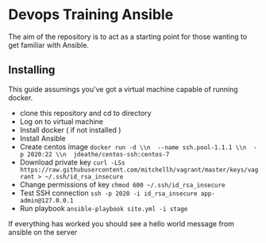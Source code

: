 # Devops Training Ansible

The aim of the repository is to act as a starting point for those wanting to get familiar with Ansible.

## Installing

This guide assumings you've got a virtual machine capable of running docker.

- clone this repository and cd to directory
- Log on to virtual machine
- Install docker ( if not installed )
- Install Ansible
- Create centos image
	`docker run -d \\n  --name ssh.pool-1.1.1 \\n  -p 2020:22 \\n  jdeathe/centos-ssh:centos-7`
- Download private key
	`curl -LSs https://raw.githubusercontent.com/mitchellh/vagrant/master/keys/vagrant > ~/.ssh/id_rsa_insecure`
- Change permissions of key
	`chmod 600 ~/.ssh/id_rsa_insecure`
- Test SSH connection
	`ssh -p 2020 -i id_rsa_insecure app-admin@127.0.0.1`
- Run playbook
	`ansible-playbook site.yml -i stage`

If everything has worked you should see a hello world message from ansible on the server
 

